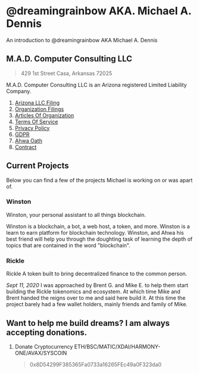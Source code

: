 # @dreamingrainbow AKA. Michael A. Dennis
An introduction to @dreamingrainbow AKA Michael A. Dennis

## M.A.D. Computer Consulting LLC

> 429 1st Street
> Casa, Arkansas 72025

M.A.D. Computer Consulting LLC is an Arizona registered Limited Liability Company.

1) [Arizona LLC Filing](https://ecorp.azcc.gov/BusinessSearch/BusinessInfo?entityNumber=1964581)
2) [Organization Filings](https://ecorp.azcc.gov/BusinessSearch/BusinessFilings)
3) [Articles Of Organization](https://ecorp.azcc.gov/CommonHelper/GetFilingDocuments?barcode=19031812395887)
4) [Terms Of Service](https://winston.services/terms-of-service)
5) [Privacy Policy](https://winston.services/private-policy)
6) [GDPR](https://winston.services/gdpr-policy)
7) [Ahwa Oath](https://ahwa.winston.services/caretaker-oath)
8) [Contract](https://dreamingrainbow.com/terms-of-service)

## Current Projects
Below you can find a few of the projects Michael is working on or was apart of.


### Winston ###
Winston, your personal assistant to all things blockchain. 

  Winston is a blockchain, a bot, a web host, a token, and more. Winston is a learn to earn platform for blockchain technology. Winston, and Ahwa his best friend will help you through the doughting task of learning the depth of topics that are contained in the word "blockchain".

### Rickle ###
Rickle A token built to bring decentralized finance to the common person. 

  _Sept 11, 2020_ 
  I was approached by Brent G. and Mike E. to help them start building the Rickle tokenomics and ecosystem. At which time Mike and Brent handed the reigns over to me and said here build it. At this time the project barely had a few wallet holders, mainly friends and family of Mike.
  


## Want to help me build dreams? I am always accepting donations.

1) Donate Cryptocurrency
    ETH/BSC/MATIC/XDAI/HARMONY-ONE/AVAX/SYSCOIN
    >  0x8D54299F385365Fa0733a16265FEc49a0F323da0
    
